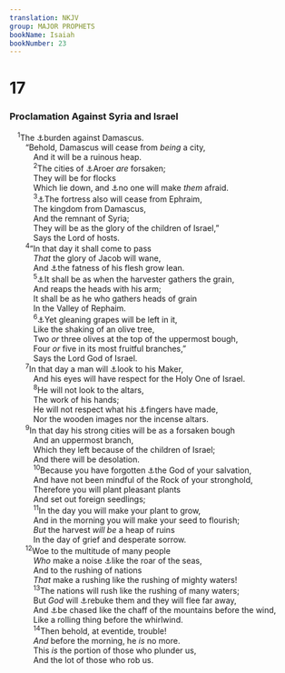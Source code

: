 ```yaml
---
translation: NKJV
group: MAJOR PROPHETS
bookName: Isaiah 
bookNumber: 23
---
```


<div class="title"><h1>17</h1><h3>Proclamation Against Syria and Israel</h3></div>
<span class="verse es_17_1"> <sup>1</sup>The <a data-toggle="tooltip" data-placement="bottom" title="Gen. 14:15; 15:2; 2 Kin. 16:9; Jer. 49:23; Amos 1:3–5; Zech. 9:1; Acts 9:2">⚓</a>burden against Damascus.<br/>  “Behold, Damascus will cease from <i>being</i> a city,<br/>   And it will be a ruinous heap.<br/></span>
<span class="verse es_17_2">   <sup>2</sup>The cities of <a data-toggle="tooltip" data-placement="bottom" title="Num. 32:34">⚓</a>Aroer <i>are</i> forsaken;<br/>   They will be for flocks<br/>   Which lie down, and <a data-toggle="tooltip" data-placement="bottom" title="Jer. 7:33">⚓</a>no one will make <i>them</i> afraid.<br/></span>
<span class="verse es_17_3">   <sup>3</sup><a data-toggle="tooltip" data-placement="bottom" title="Is. 7:16; 8:4">⚓</a>The fortress also will cease from Ephraim,<br/>   The kingdom from Damascus,<br/>   And the remnant of Syria;<br/>   They will be as the glory of the children of Israel,”<br/>   Says the Lord of hosts.<br/></span>
<span class="verse es_17_4">  <sup>4</sup>“In that day it shall come to pass<br/>   <i>That</i> the glory of Jacob will wane,<br/>   And <a data-toggle="tooltip" data-placement="bottom" title="Is. 10:16">⚓</a>the fatness of his flesh grow lean.<br/></span>
<span class="verse es_17_5">   <sup>5</sup><a data-toggle="tooltip" data-placement="bottom" title="Is. 17:11; Jer. 51:33; Joel 3:13; Matt. 13:30">⚓</a>It shall be as when the harvester gathers the grain,<br/>   And reaps the heads with his arm;<br/>   It shall be as he who gathers heads of grain<br/>   In the Valley of Rephaim.<br/></span>
<span class="verse es_17_6">   <sup>6</sup><a data-toggle="tooltip" data-placement="bottom" title="Deut. 4:27; Is. 24:13; Obad. 5">⚓</a>Yet gleaning grapes will be left in it,<br/>   Like the shaking of an olive tree,<br/>   Two <i>or</i> three olives at the top of the uppermost bough,<br/>   Four <i>or</i> five in its most fruitful branches,”<br/>   Says the Lord God of Israel.<br/></span>
<span class="verse es_17_7">  <sup>7</sup>In that day a man will <a data-toggle="tooltip" data-placement="bottom" title="Is. 10:20; Hos. 3:5; Mic. 7:7">⚓</a>look to his Maker,<br/>   And his eyes will have respect for the Holy One of Israel.<br/></span>
<span class="verse es_17_8">   <sup>8</sup>He will not look to the altars,<br/>   The work of his hands;<br/>   He will not respect what his <a data-toggle="tooltip" data-placement="bottom" title="Is. 2:8; 31:7">⚓</a>fingers have made,<br/>   Nor the wooden images nor the incense altars.<br/></span>
<span class="verse es_17_9">  <sup>9</sup>In that day his strong cities will be as a forsaken bough<br/>   And an uppermost branch,<br/>   Which they left because of the children of Israel;<br/>   And there will be desolation.<br/></span>
<span class="verse es_17_10">   <sup>10</sup>Because you have forgotten <a data-toggle="tooltip" data-placement="bottom" title="Ps. 68:19; Is. 51:13">⚓</a>the God of your salvation,<br/>   And have not been mindful of the Rock of your stronghold,<br/>   Therefore you will plant pleasant plants<br/>   And set out foreign seedlings;<br/></span>
<span class="verse es_17_11">   <sup>11</sup>In the day you will make your plant to grow,<br/>   And in the morning you will make your seed to flourish;<br/>   <i>But</i> the harvest <i>will</i> <i>be</i> a heap of ruins<br/>   In the day of grief and desperate sorrow.<br/></span>
<span class="verse es_17_12">  <sup>12</sup>Woe to the multitude of many people<br/>   <i>Who</i> make a noise <a data-toggle="tooltip" data-placement="bottom" title="Is. 5:30; Jer. 6:23; Ezek. 43:2; Luke 21:25">⚓</a>like the roar of the seas,<br/>   And to the rushing of nations<br/>   <i>That</i> make a rushing like the rushing of mighty waters!<br/></span>
<span class="verse es_17_13">   <sup>13</sup>The nations will rush like the rushing of many waters;<br/>   But <i>God</i> will <a data-toggle="tooltip" data-placement="bottom" title="Ps. 9:5; Is. 41:11">⚓</a>rebuke them and they will flee far away,<br/>   And <a data-toggle="tooltip" data-placement="bottom" title="Ps. 83:13; Hos. 13:3">⚓</a>be chased like the chaff of the mountains before the wind,<br/>   Like a rolling thing before the whirlwind.<br/></span>
<span class="verse es_17_14">   <sup>14</sup>Then behold, at eventide, trouble!<br/>   <i>And</i> before the morning, he <i>is</i> no more.<br/>   This <i>is</i> the portion of those who plunder us,<br/>   And the lot of those who rob us.<br/></span>
